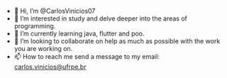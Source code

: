 - 👋 Hi, I’m @CarlosVinicios07
- 👀 I’m interested in study and delve deeper into the areas of programming. 
- 🌱 I’m currently learning java, flutter and poo. 
- 💞️ I’m looking to collaborate on help as much as possible with the work you are working on.
- 📫 How to reach me send a message to my email: carlos.vinicios@ufrpe.br

<!---
CarlosVinicios07/CarlosVinicios07 is a ✨ special ✨ repository because its `README.md` (this file) appears on your GitHub profile.
You can click the Preview link to take a look at your changes.
--->
